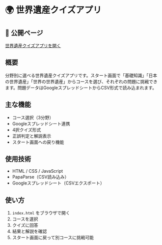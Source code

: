 # 🌍 世界遺産クイズアプリ
## 🔗 公開ページ
[世界遺産クイズアプリを開く](https://mrmt-c.github.io/quiz-heritage/)

## 概要
分野別に選べる世界遺産クイズアプリです。スタート画面で「基礎知識」「日本の世界遺産」「世界の世界遺産」からコースを選び、それぞれの問題に挑戦できます。問題データはGoogleスプレッドシートからCSV形式で読み込まれます。

## 主な機能
- コース選択（3分野）
- Googleスプレッドシート連携
- 4択クイズ形式
- 正誤判定と解説表示
- スタート画面への戻り機能

## 使用技術
- HTML / CSS / JavaScript
- PapaParse（CSV読み込み）
- Googleスプレッドシート（CSVエクスポート）

## 使い方
1. `index.html` をブラウザで開く  
2. コースを選択  
3. クイズに回答  
4. 結果と解説を確認  
5. スタート画面に戻って別コースに挑戦可能
